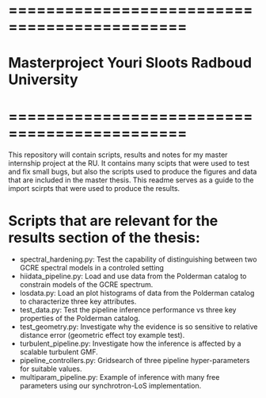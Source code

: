 # =============================================
# Masterproject Youri Sloots Radboud University
# =============================================
This repository will contain scripts, results and notes for my master internship project at the RU. It contains many scipts that were used to test and fix small bugs,
but also the scripts used to produce the figures and data that are included in the master thesis. This readme serves as a guide to the import scirpts that were
used to produce the results.


# Scripts that are relevant for the results section of the thesis:
- spectral_hardening.py:    Test the capability of distinguishing between two GCRE spectral models in a controled setting
- hiidata_pipeline.py:      Load and use data from the Polderman catalog to constrain models of the GCRE spectrum.
- losdata.py:               Load an plot histograms of data from the Polderman catalog to characterize three key attributes.
- test_data.py:             Test the pipeline inference performance vs three key properties of the Polderman catalog.
- test_geometry.py:         Investigate why the evidence is so sensitive to relative distance error (geometric effect toy example test).
- turbulent_pipeline.py:    Investigate how the inference is affected by a scalable turbulent GMF.
- pipeline_controllers.py:  Gridsearch of three pipeline hyper-parameters for suitable values.
- multiparam_pipeline.py:   Example of inference with many free parameters using our synchrotron-LoS implementation.



